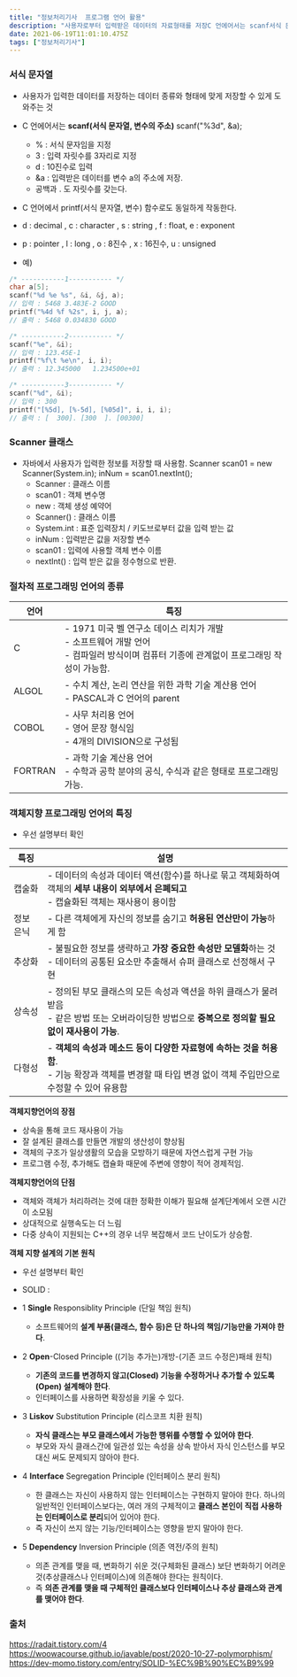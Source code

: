 ```yaml
---
title: "정보처리기사  프로그램 언어 활용"
description: "사용자로부터 입력받은 데이터의 자료형태를 저장C 언에어서는 scanf서식 문자열, 변수의 주소scanf%3d, &a;	- %  서식 문자임을 지정    - 3  입력 자릿수를 3자리로 지정    - d  10진수로 입력    - &a  입력받은"
date: 2021-06-19T11:01:10.475Z
tags: ["정보처리기사"]
---
```

### 서식 문자열
- 사용자가 입력한 데이터를 저장하는 데이터 종류와 형태에 맞게 저장할 수 있게 도와주는 것

- C 언에어서는 **scanf(서식 문자열, 변수의 주소)**
scanf("%3d", &a);
	- % : 서식 문자임을 지정
    - 3 : 입력 자릿수를 3자리로 지정
    - d : 10진수로 입력
    - &a : 입력받은 데이터를 변수 a의 주소에 저장. 
    - 공백과 . 도 자릿수를 갖는다.
- C 언어에서 printf(서식 문자열, 변수) 함수로도 동일하게 작동한다. 
- d : decimal , c : character , s : string , f : float, e : exponent
- p : pointer , l : long , o : 8진수 , x : 16진수, u : unsigned
- 예) 

```c
/* -----------1----------- */
char a[5];
scanf("%d %e %s", &i, &j, a);
// 입력 : 5468 3.483E-2 GOOD
printf("%4d %f %2s", i, j, a);
// 출력 : 5468 0.034830 GOOD

/* -----------2----------- */
scanf("%e", &i);
// 입력 : 123.45E-1
printf("%f\t %e\n", i, i);
// 출력 : 12.345000	1.234500e+01

/* -----------3----------- */
scanf("%d", &i);
// 입력 : 300
printf("[%5d], [%-5d], [%05d]", i, i, i);
// 출력 : [  300]. [300  ]. [00300]

```

### Scanner 클래스 
- 자바에서 사용자가 입력한 정보를 저장할 때 사용함. 
Scanner scan01 = new Scanner(System.in);
inNum = scan01.nextInt();
	- Scanner : 클래스 이름
    - scan01 : 객체 변수명
    - new : 객체 생성 예약어
    - Scanner() : 클래스 이름
    - System.int : 표준 입력장치 / 키도브로부터 값을 입력 받는 값
    - inNum : 입력받은 값을 저장할 변수
    - scan01 : 입력에 사용할 객체 변수 이름
    - nextInt() : 입력 받은 값을 정수형으로 반환. 

### 절차적 프로그래밍 언어의 종류
| 언어 | 특징  |
|----|-----|
| C | - 1971 미국 벨 연구소 데이스 리치가 개발 <br/> - 소프트웨어 개발 언어 <br/> - 컴파일러 방식이며 컴퓨터 기종에 관계없이 프로그래밍 작성이 가능함. |
| ALGOL | - 수치 계산, 논리 연산을 위한 과학 기술 계산용 언어 <br/> - PASCAL과 C 언어의 parent |
| COBOL | - 사무 처리용 언어 <br/> - 영어 문장 형식임 <br/> - 4개의 DIVISION으로 구성됨 |
| FORTRAN | - 과학 기술 계산용 언어 <br/> - 수학과 공학 분야의 공식, 수식과 같은 형태로 프로그래밍 가능. |

### 객체지향 프로그래밍 언어의 특징
- 우선 설명부터 확인

| 특징 | 설명  |
|----|-----|
| 캡술화 | - 데이터의 속성과 데이터 액션(함수)를 하나로 묶고 객체화하여 객체의 **세부 내용이 외부에서 은폐되고** <br/> - 캡슐화된 객체는 재사용이 용이함 |
| 정보 은닉 | - 다른 객체에게 자신의 정보를 숨기고 **허용된 연산만이 가능**하게 함|
| 추상화 | - 불필요한 정보를 생략하고 **가장 중요한 속성만 모델화**하는 것 <br/> - 데이터의 공통된 요소만 추출해서 슈퍼 클래스로 선정해서 구현 |
| 상속성 | - 정의된 부모 클래스의 모든 속성과 액션을 하위 클래스가 물려받음 <br/> - 같은 방법 또는 오버라이딩한 방법으로 **중복으로 정의할 필요 없이 재사용이 가능**. |
| 다형성 | -  **객체의 속성과 메소드 등이 다양한 자료형에 속하는 것을 허용함**. <br/> - 기능 확장과 객체를 변경할 때 타입 변경 없이 객체 주입만으로 수정할 수 있어 유용함 |

**객체지향언어의 장점**
- 상속을 통해 코드 재사용이 가능
- 잘 설계된 클래스를 만들면 개발의 생산성이 향상됨
- 객체의 구조가 일상생활의 모습을 모방하기 때문에 자연스럽게 구현 가능
- 프로그램 수정, 추가해도 캡슐화 때문에 주변에 영향이 적어 경제적임.

**객체지향언어의 단점**
- 객체와 객체가 처리하려는 것에 대한 정확한 이해가 필요해 설계단계에서 오랜 시간이 소모됨
- 상대적으로 실행속도는 더 느림
- 다중 상속이 지원되는 C++의 경우 너무 복잡해서 코드 난이도가 상승함.

**객체 지향 설계의 기본 원칙**
- 우선 설명부터 확인
- SOLID :

- 1 **Single** Responsiblity Principle (단일 책임 원칙)
	- 소프트웨어의 **설계 부품(클래스, 함수 등)은 단 하나의 책임/기능만을 가져야 한다**.

- 2 **Open**-Closed Principle ((기능 추가는)개방-(기존 코드 수정은)패쇄 원칙)
	- **기존의 코드를 변경하지 않고(Closed) 기능을 수정하거나 추가할 수 있도록(Open) 설계해야 한다**.
    - 인터페이스를 사용하면 확장성을 키울 수 있다.

- 3 **Liskov** Substitution Principle (리스코프 치환 원칙)
	- **자식 클래스는 부모 클래스에서 가능한 행위를 수행할 수 있어야 한다**.
    - 부모와 자식 클래스간에 일관성 있는 속성을 상속 받아서 자식 인스턴스를 부모 대신 써도 문제되지 않아야 한다. 

- 4 **Interface** Segregation Principle (인터페이스 분리 원칙)
	- 한 클래스는 자신이 사용하지 않는 인터페이스는 구현하지 말아야 한다. 하나의 일반적인 인터페이스보다는, 여러 개의 구체적이고 **클래스 본인이 직접 사용하는 인터페이스로 분리**되어 있어야 한다.
    - 즉 자신이 쓰지 않는 기능/인터페이스는 영향을 받지 말아야 한다.

- 5 **Dependency** Inversion Principle (의존 역전/주의 원칙)
	- 의존 관계를 맺을 때, 변화하기 쉬운 것(구체화된 클래스) 보단 변화하기 어려운 것(추상클래스나 인터페이스)에 의존해야 한다는 원칙이다.
    - 즉 **의존 관계를 맺을 때 구체적인 클래스보다 인터페이스나 추상 클래스와 관계를 맺어야 한다**. 

### 출처
https://radait.tistory.com/4
https://woowacourse.github.io/javable/post/2020-10-27-polymorphism/
https://dev-momo.tistory.com/entry/SOLID-%EC%9B%90%EC%B9%99